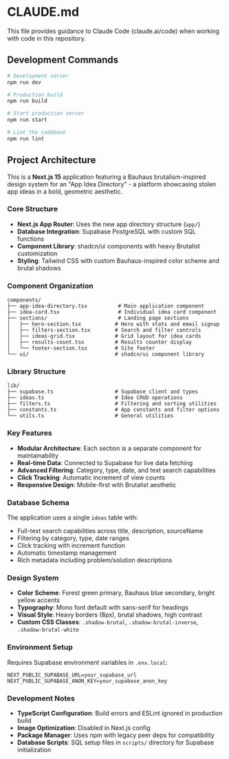 # CLAUDE.md

This file provides guidance to Claude Code (claude.ai/code) when working with code in this repository.

## Development Commands

```bash
# Development server
npm run dev

# Production build
npm run build

# Start production server
npm run start

# Lint the codebase
npm run lint
```

## Project Architecture

This is a **Next.js 15** application featuring a Bauhaus brutalism-inspired design system for an "App Idea Directory" - a platform showcasing stolen app ideas in a bold, geometric aesthetic.

### Core Structure

- **Next.js App Router**: Uses the new app directory structure (`app/`)
- **Database Integration**: Supabase PostgreSQL with custom SQL functions
- **Component Library**: shadcn/ui components with heavy Brutalist customization
- **Styling**: Tailwind CSS with custom Bauhaus-inspired color scheme and brutal shadows

### Component Organization

```
components/
├── app-idea-directory.tsx          # Main application component
├── idea-card.tsx                   # Individual idea card component
├── sections/                       # Landing page sections
│   ├── hero-section.tsx           # Hero with stats and email signup
│   ├── filters-section.tsx        # Search and filter controls
│   ├── ideas-grid.tsx             # Grid layout for idea cards
│   ├── results-count.tsx          # Results counter display
│   └── footer-section.tsx         # Site footer
└── ui/                            # shadcn/ui component library
```

### Library Structure

```
lib/
├── supabase.ts                    # Supabase client and types
├── ideas.ts                       # Idea CRUD operations
├── filters.ts                     # Filtering and sorting utilities
├── constants.ts                   # App constants and filter options
└── utils.ts                       # General utilities
```

### Key Features

- **Modular Architecture**: Each section is a separate component for maintainability
- **Real-time Data**: Connected to Supabase for live data fetching
- **Advanced Filtering**: Category, type, date, and text search capabilities
- **Click Tracking**: Automatic increment of view counts
- **Responsive Design**: Mobile-first with Brutalist aesthetic

### Database Schema

The application uses a single `ideas` table with:
- Full-text search capabilities across title, description, sourceName
- Filtering by category, type, date ranges
- Click tracking with increment function
- Automatic timestamp management
- Rich metadata including problem/solution descriptions

### Design System

- **Color Scheme**: Forest green primary, Bauhaus blue secondary, bright yellow accents
- **Typography**: Mono font default with sans-serif for headings
- **Visual Style**: Heavy borders (8px), brutal shadows, high contrast
- **Custom CSS Classes**: `.shadow-brutal`, `.shadow-brutal-inverse`, `.shadow-brutal-white`

### Environment Setup

Requires Supabase environment variables in `.env.local`:
```
NEXT_PUBLIC_SUPABASE_URL=your_supabase_url
NEXT_PUBLIC_SUPABASE_ANON_KEY=your_supabase_anon_key
```

### Development Notes

- **TypeScript Configuration**: Build errors and ESLint ignored in production build
- **Image Optimization**: Disabled in Next.js config  
- **Package Manager**: Uses npm with legacy peer deps for compatibility
- **Database Scripts**: SQL setup files in `scripts/` directory for Supabase initialization